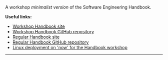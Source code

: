 A workshop *minimalist version* of the Software Engineering Handbook.

**Useful links:**

- [Workshop Handbook site][1]
- [Workshop Handbook GitHub repository][2]
- [Regular Handbook site][3]
- [Regular Handbook GitHub repository][4]
- [Linux deployment on 'now' for the Handbook workshop][5]

---

[1]: http://workshop.software-engineering-handbook.com/
[2]: https://github.com/uribench/handbook-workshop
[3]: http://software-engineering-handbook.com/
[4]: https://github.com/uribench/software-engineering-handbook
[5]: http://handbook.now.sh/
